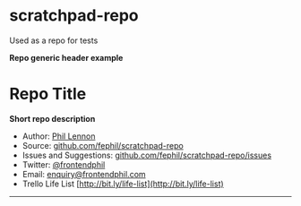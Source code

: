 # scratchpad-repo
Used as a repo for tests

**Repo generic header example**

# Repo Title

**Short repo description**

* Author: [Phil Lennon](https://frontendphil.com)
* Source: [github.com/fephil/scratchpad-repo](https://github.com/fephil/scratchpad-repo)
* Issues and Suggestions: [github.com/fephil/scratchpad-repo/issues](https://github.com/fephil/scratchpad-repo/issues)
* Twitter: [@frontendphil](https://twitter.com/frontendphil)
* Email: [enquiry@frontendphil.com](mailto:enquiry@frontendphil.com)
* Trello Life List [http://bit.ly/life-list](http://bit.ly/life-list)

***
